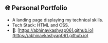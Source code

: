 ## 🌐 Personal Portfolio
- A landing page displaying my technical skills.
- Tech Stack: HTML and CSS.
- :link:: [https://abhinavkashyap061.github.io](https://abhinavkashyap061.github.io)


